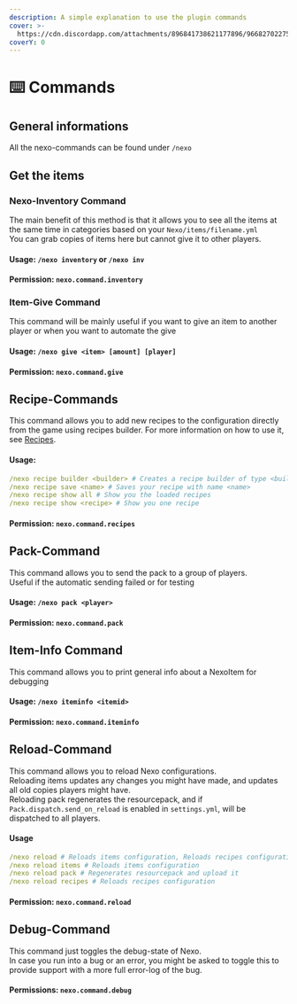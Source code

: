 ```yaml
---
description: A simple explanation to use the plugin commands
cover: >-
  https://cdn.discordapp.com/attachments/896841738621177896/966827022758330398/unknown.png
coverY: 0
---
```


# ⌨️ Commands

## General informations

All the nexo-commands can be found under `/nexo`

## Get the items

### Nexo-Inventory Command

The main benefit of this method is that it allows you to see all the items at the same time in categories based on your `Nexo/items/filename.yml`\
You can grab copies of items here but cannot give it to other players.

#### Usage: `/nexo inventory` or `/nexo inv`

#### Permission: `nexo.command.inventory`

### Item-Give Command

This command will be mainly useful if you want to give an item to another player or when you want to automate the give

#### Usage: `/nexo give <item> [amount] [player]`

#### Permission: `nexo.command.give`

## Recipe-Commands

This command allows you to add new recipes to the configuration directly from the game using recipes builder. For more information on how to use it, see [Recipes](recipes.md).

#### Usage:

```yaml
/nexo recipe builder <builder> # Creates a recipe builder of type <builder> and opens it
/nexo recipe save <name> # Saves your recipe with name <name>
/nexo recipe show all # Show you the loaded recipes
/nexo recipe show <recipe> # Show you one recipe
```

#### Permission: `nexo.command.recipes`

## Pack-Command

This command allows you to send the pack to a group of players.\
Useful if the automatic sending failed or for testing

#### Usage: `/nexo pack <player>`

#### Permission: `nexo.command.pack`

## Item-Info Command

This command allows you to print general info about a NexoItem for debugging

#### Usage: `/nexo iteminfo <itemid>`

#### Permission: `nexo.command.iteminfo`

## Reload-Command

This command allows you to reload Nexo configurations.\
Reloading items updates any changes you might have made, and updates all old copies players might have.\
Reloading pack regenerates the resourcepack, and if `Pack.dispatch.send_on_reload` is enabled in `settings.yml`, will be dispatched to all players.

#### Usage

```yaml
/nexo reload # Reloads items configuration, Reloads recipes configuration, regenerates the pack and upload it
/nexo reload items # Reloads items configuration
/nexo reload pack # Regenerates resourcepack and upload it
/nexo reload recipes # Reloads recipes configuration
```

#### Permission: `nexo.command.reload`

## Debug-Command

This command just toggles the debug-state of Nexo.\
In case you run into a bug or an error, you might be asked to toggle this to provide support with a more full error-log of the bug.

#### Permissions: `nexo.command.debug`
